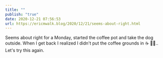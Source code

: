 ```yaml
---
title: ""
publish: "true"
date: 2020-12-21 07:56:53
url: https://ericmwalk.blog/2020/12/21/seems-about-right.html
---
```


Seems about right for a Monday, started the coffee pot and take the dog outside. When I get back I realized I didn't put the coffee grounds in ☕ 🤦‍♂️.. Let's try this again.
